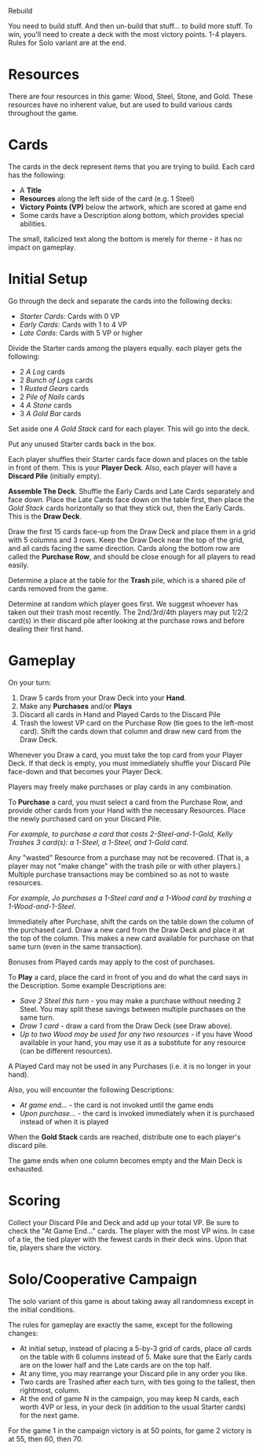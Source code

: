 <div class="title">
Rebuild
</div>

You need to build stuff. And then un-build that stuff... to build more stuff. To win, you'll need to create a deck with the most victory points. 1-4 players. Rules for Solo variant are at the end.

# Resources

There are four resources in this game: Wood, Steel, Stone, and Gold. These resources have no inherent value, but are used to build various cards throughout the game.

# Cards

The cards in the deck represent items that you are trying to build. Each card has the following:

* A **Title**
* **Resources** along the left side of the card (e.g. 1 Steel)
* **Victory Points (VP)** below the artwork, which are scored at game end
* Some cards have a Description along bottom, which provides special abilities.

The small, italicized text along the bottom is merely for theme - it has no impact on gameplay.

# Initial Setup

Go through the deck and separate the cards into the following decks:

* *Starter Cards*: Cards with 0 VP
* *Early Cards*: Cards with 1 to 4 VP
* *Late Cards*: Cards with 5 VP or higher

Divide the Starter cards among the players equally. each player gets the following:

* 2 *A Log* cards
* 2 *Bunch of Logs* cards
* 1 *Rusted Gears* cards
* 2 *Pile of Nails* cards
* 4 *A Stone* cards
* 3 *A Gold Bar* cards

Set aside one *A Gold Stack* card for each player. This will go into the deck.

Put any unused Starter cards back in the box.

Each player shuffles their Starter cards face down and places on the table in front of them. This is your **Player Deck**. Also, each player will have a **Discard Pile** (initially empty).

**Assemble The Deck**. Shuffle the Early Cards and Late Cards separately and face down. Place the Late Cards face down on the table first, then place the *Gold Stack* cards horizontally so that they stick out, then the Early Cards. This is the **Draw Deck**.

Draw the first 15 cards face-up from the Draw Deck and place them in a grid with 5 columns and 3 rows. Keep the Draw Deck near the top of the grid, and all cards facing the same direction. Cards along the bottom row are called the **Purchase Row**, and should be close enough for all players to read easily.

Determine a place at the table for the **Trash** pile, which is a shared pile of cards removed from the game.

Determine at random which player goes first. We suggest whoever has taken out their trash most recently. The 2nd/3rd/4th players may put 1/2/2 card(s) in their discard pile after looking at the purchase rows and before dealing their first hand.

# Gameplay

On your turn:

1. Draw 5 cards from your Draw Deck into your **Hand**.
2. Make any **Purchases** and/or **Plays**
3. Discard all cards in Hand and Played Cards to the Discard Pile
4. Trash the lowest VP card on the Purchase Row (tie goes to the left-most card). Shift the cards down that column and draw new card from the Draw Deck.

Whenever you Draw a card, you must take the top card from your Player Deck. If that deck is empty, you must immediately shuffle your Discard Pile face-down and that becomes your Player Deck.

Players may freely make purchases or play cards in any combination.

To **Purchase** a card, you must select a card from the Purchase Row, and provide other cards from your Hand with the necessary Resources. Place the newly purchased card on your Discard Pile.

*For example, to purchase a card that costs 2-Steel-and-1-Gold, Kelly Trashes 3 card(s): a 1-Steel, a 1-Steel, and 1-Gold card*.

Any "wasted" Resource from a purchase may not be recovered. (That is, a player may not "make change" with the trash pile or with other players.) Multiple purchase transactions may be combined so as not to waste resources.

*For example, Jo purchases a 1-Steel card and a 1-Wood card by trashing a 1-Wood-and-1-Steel.*

Immediately after Purchase, shift the cards on the table down the column of the purchased card. Draw a new card from the Draw Deck and place it at the top of the column. This makes a new card available for purchase on that same turn (even in the same transaction).

Bonuses from Played cards may apply to the cost of purchases.

To **Play** a card, place the card in front of you and do what the card says in the Description. Some example Descriptions are:

  * *Save 2 Steel this turn* - you may make a purchase without needing 2 Steel. You may split these savings between multiple purchases on the same turn.
  * *Draw 1 card* - draw a card from the Draw Deck (see Draw above).
  * *Up to two Wood may be used for any two resources* - if you have Wood available in your hand, you may use it as a substitute for any resource (can be different resources).

A Played Card may not be used in any Purchases (i.e. it is no longer in your hand).

Also, you will encounter the following Descriptions:

  * *At game end...* - the card is not invoked until the game ends
  * *Upon purchase...* - the card is invoked immediately when it is purchased instead of when it is played

When the **Gold Stack** cards are reached, distribute one to each player's discard pile.

The game ends when one column becomes empty and the Main Deck is exhausted.

# Scoring

Collect your Discard Pile and Deck and add up your total VP. Be sure to check the "At Game End..." cards. The player with the most VP wins. In case of a tie, the tied player with the fewest cards in their deck wins. Upon that tie, players share the victory.

# Solo/Cooperative Campaign

The solo variant of this game is about taking away all randomness except in the initial conditions.

The rules for gameplay are exactly the same, except for the following changes:

* At initial setup, instead of placing a 5-by-3 grid of cards, place *all* cards on the table with 6 columns instead of 5. Make sure that the Early cards are on the lower half and the Late cards are on the top half.
* At any time, you may rearrange your Discard pile in any order you like.
* Two cards are Trashed after each turn, with ties going to the tallest, then rightmost, column.
* At the end of game N in the campaign, you may keep N cards, each worth 4VP or less, in your deck (in addition to the usual Starter cards) for the next game.

For the game 1 in the campaign victory is at 50 points, for game 2 victory is at 55, then 60, then 70.
